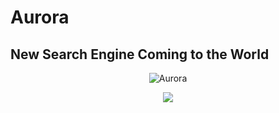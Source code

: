 # Aurora
## New Search Engine Coming to the World
<p align="center">
  <img src="https://readme-typing-svg.demolab.com/?lines=Aurora+:+,+hello+world&font=Dancing_Script%70Code&color=%247E3DCE&size=20&center=true&width=500&height=100&duration=4000&pause=1&theme=dark" alt="Aurora">
</p>
<p align="center">
  <img src="https://github.com/ahmed-kamal2004/Aurora/blob/images.jpg?raw=true"
</p>

